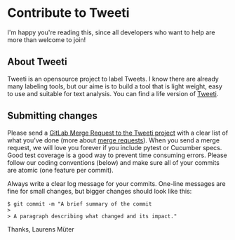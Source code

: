 # Contribute to Tweeti

I'm happy you're reading this, since all developers who want to help are more than welcome to join!


## About Tweeti

Tweeti is an opensource project to label Tweets. I know there are already many labeling tools, but our aime is to build a tool that is light weight, easy to use and suitable for text analysis. You can find a life version of [Tweeti](https://www.tweeti.nl).


## Submitting changes

Please send a [GitLab Merge Request to the Tweeti project](https://gitlab.com/tweeti/tweeti_labeling/pull/new/master) with a clear list of what you've done (more about [merge requests](https://docs.gitlab.com/ee/user/project/merge_requests/)). When you send a merge request, we will love you forever if you include pytest or Cucumber specs. Good test coverage is a good way to prevent time consuming errors. Please follow our coding conventions (below) and make sure all of your commits are atomic (one feature per commit).

Always write a clear log message for your commits. One-line messages are fine for small changes, but bigger changes should look like this:

    $ git commit -m "A brief summary of the commit
    >
    > A paragraph describing what changed and its impact."


Thanks,
Laurens Müter
